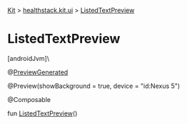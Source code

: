 
[Kit](../../kit.html) > [healthstack.kit.ui](index.html) > [ListedTextPreview](-listed-text-preview.html)



# ListedTextPreview



[androidJvm]\




@[PreviewGenerated](../healthstack.kit.annotation/-preview-generated/index.html)



@Preview(showBackground = true, device = &quot;id:Nexus 5&quot;)



@Composable



fun [ListedTextPreview](-listed-text-preview.html)()




